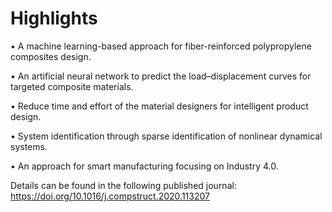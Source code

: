 # Highlights
• A machine learning-based approach for fiber-reinforced polypropylene composites design.

• An artificial neural network to predict the load–displacement curves for targeted composite materials.

• Reduce time and effort of the material designers for intelligent product design.

• System identification through sparse identification of nonlinear dynamical systems.

• An approach for smart manufacturing focusing on Industry 4.0.

Details can be found in the following published journal:
https://doi.org/10.1016/j.compstruct.2020.113207
